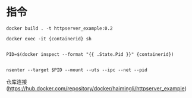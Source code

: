 # 指令
```
docker build . -t httpserver_example:0.2

docker exec -it {containerid} sh


PID=$(docker inspect --format "{{ .State.Pid }}" {containerid})


nsenter --target $PID --mount --uts --ipc --net --pid

```

仓库连接(https://hub.docker.com/repository/docker/haimingli/httpserver_example)
